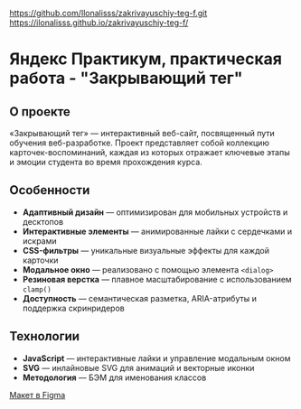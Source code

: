 https://github.com/Ilonalisss/zakrivayuschiy-teg-f.git
https://ilonalisss.github.io/zakrivayuschiy-teg-f/

# Яндекс Практикум, практическая работа - "Закрывающий тег"

## О проекте
«Закрывающий тег» — интерактивный веб-сайт, посвященный пути обучения веб-разработке. Проект представляет собой коллекцию карточек-воспоминаний, каждая из которых отражает ключевые этапы и эмоции студента во время прохождения курса.

## Особенности
- **Адаптивный дизайн** — оптимизирован для мобильных устройств и десктопов
- **Интерактивные элементы** — анимированные лайки с сердечками и искрами
- **CSS-фильтры** — уникальные визуальные эффекты для каждой карточки
- **Модальное окно** — реализовано с помощью элемента `<dialog>`
- **Резиновая верстка** — плавное масштабирование с использованием `clamp()`
- **Доступность** — семантическая разметка, ARIA-атрибуты и поддержка скринридеров

## Технологии
- **JavaScript** — интерактивные лайки и управление модальным окном
- **SVG** — инлайновые SVG для анимаций и векторные иконки
- **Методология** — БЭМ для именования классов

[Макет в Figma](https://www.figma.com/design/Yg5IFeWSyl6Js98kWROjVP/4-%D1%81%D0%BF%D1%80%D0%B8%D0%BD%D1%82.-%D0%9F%D1%80%D0%BE%D0%B5%D0%BA%D1%82%D0%BD%D0%B0%D1%8F--%D1%80%D0%B0%D0%B1%D0%BE%D1%82%D0%B0?node-id=1-2224&t=6oMwj53vRv8WhvyA-0https://github.com/Ilonalisss/zakrivayuschiy-teg-f.git)
